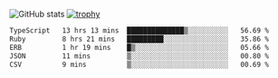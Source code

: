 ![GitHub stats](https://github-readme-stats.vercel.app/api?username=ksk001100&show_icons=true&theme=tokyonight)
[![trophy](https://github-profile-trophy.vercel.app/?username=ksk001100&theme=onedark)](https://github.com/ryo-ma/github-profile-trophy)

<!--START_SECTION:waka-->

```txt
TypeScript   13 hrs 13 mins  ██████████████▒░░░░░░░░░░   56.69 %
Ruby         8 hrs 21 mins   █████████░░░░░░░░░░░░░░░░   35.86 %
ERB          1 hr 19 mins    █▒░░░░░░░░░░░░░░░░░░░░░░░   05.66 %
JSON         11 mins         ▒░░░░░░░░░░░░░░░░░░░░░░░░   00.80 %
CSV          9 mins          ▒░░░░░░░░░░░░░░░░░░░░░░░░   00.69 %
```

<!--END_SECTION:waka-->
